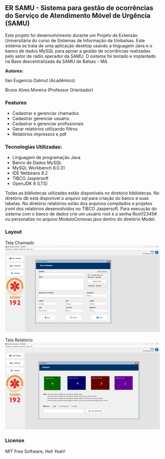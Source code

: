 ## **ER SAMU - Sistema para gestão de ocorrências do Serviço de Atendimento Móvel de Urgência (SAMU)**

Este projeto foi desenvolvimento durante um Projeto de Extensão Universitária do curso de Sistemas de Informação da Unibalsas. Este sistema se trata de uma aplicação desktop usando a linguagem Java e o banco de dados MySQL para apoiar a gestão de ocorrências realizadas pelo setor de rádio operador da SAMU. O sistema foi testado e implantado na Base descentralizada da SAMU de Balsas – MA.

**Autores:**

Ilan Eugencio Dalmut (Acadêmico)

Bruno Alves Moreira (Professor Orientador)

### Features

-   Cadastrar e gerenciar chamados
-   Cadastrar gerenciar usuário
-   Cadastrar e gerenciar profissionais
-   Gerar relatórios utilizando filtros
-   Relatórios impressos e pdf

### Tecnologias Utilizadas:

-   Linguagem de programação Java
-   Banco de Dados MySQL
-   MySQL Workbench 8.0.31
-   IDE Netbeans 8.2
-   TIBCO Jaspersoft
-   OpenJDK 8 (LTS)

Todas as bibliotecas utilizadas estão disponíveis no diretório bibliotecas.
No diretório db está disponível o arquivo sql para criação do banco e suas tabelas.
No diretório relatórios estão dos arquivos compilados e projetos jrxml dos relatórios desenvolvidos no TIBCO Jaspersoft.
Para execução do sistema com o banco de dados crie um usuário root e a senha Root12345# ou personalize no arquivo ModuloConexao.java dentro do diretório Model.

### Layout

Tela Chamado
![Tela Chamado](https://github.com/brunoalvesmo/er_samu/blob/main/src/images/tela1.PNG)

Tela Relatório
![Tela Relatório](https://github.com/brunoalvesmo/er_samu/blob/main/src/images/tela2.PNG)

### License
MIT
Free Software, Hell Yeah!



